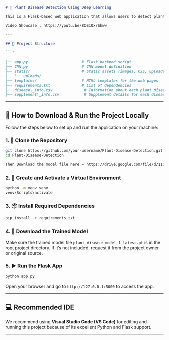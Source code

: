 
```markdown
# 🌱 Plant Disease Detection Using Deep Learning

This is a Flask-based web application that allows users to detect plant diseases by uploading an image of a leaf. It uses a Convolutional Neural Network (CNN) model to predict the disease and provides useful prevention steps and supplement suggestions.

Video Showcase : https://youtu.be/8OS1OxrShww

---

## 📁 Project Structure

```'

├── app.py                        # Flask backend script
├── CNN.py                        # CNN model definition
├── static/                       # Static assets (images, CSS, uploads)
│   └── uploads/
├── templates/                    # HTML templates for the web pages
├── requirements.txt              # List of dependencies
├── disease\_info.csv              # Information about each plant disease
├── supplement\_info.csv           # Supplement details for each disease

````

---

## 🚀 How to Download & Run the Project Locally

Follow the steps below to set up and run the application on your machine:

### 1. 🔄 Clone the Repository

```bash
git clone https://github.com/your-username/Plant-Disease-Detection.git
cd Plant-Disease-Detection

Then Download the model file here = https://drive.google.com/file/d/11OpQKbNkJ_Ncny2Q7n7vHuK7Y8_E5XjJ/view?usp=sharing

````

### 2. 🐍 Create and Activate a Virtual Environment



```bash
python -m venv venv
venv\Scripts\activate
```

### 3. 📦 Install Required Dependencies

```bash
pip install -r requirements.txt
```

### 4. 🧠 Download the Trained Model

Make sure the trained model file `plant_disease_model_1_latest.pt` is in the root project directory. If it’s not included, request it from the project owner or original source.

### 5. ▶️ Run the Flask App

```bash
python app.py
```

Open your browser and go to `http://127.0.0.1:5000` to access the app.

---

## 💻 Recommended IDE

We recommend using **Visual Studio Code (VS Code)** for editing and running this project because of its excellent Python and Flask support.

---


